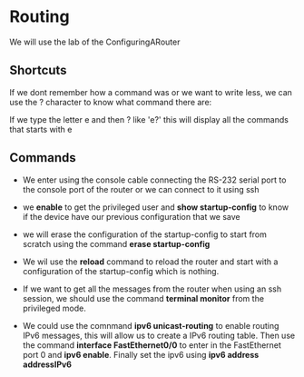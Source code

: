 # Routing

We will use the lab of the ConfiguringARouter

## Shortcuts

If we dont remember how a command was or we want to write less, we can use the ? character to know what command there are:

If we type the letter e and then ? like 'e?' this will display all the commands that starts with e

## Commands

* We enter using the console cable connecting the RS-232 serial port to the console port of the router or we can connect to it using ssh

* we __enable__ to get the privileged user and __show startup-config__ to know if the device have our previous configuration that we save

* we will erase the configuration of the startup-config to start from scratch using the command __erase startup-config__

* We wil use the __reload__ command to reload the router and start with a configuration of the startup-config which is nothing.

* If we want to get all the messages from the router when using an ssh session, we should use the command __terminal monitor__ from the privileged mode.

* We could use the comnmand __ipv6 unicast-routing__ to enable routing IPv6 messages, this will allow us to create a IPv6 routing table. Then
use the command __interface FastEthernet0/0__ to enter in the FastEthernet port 0 and __ipv6 enable__. Finally set the ipv6 using __ipv6 address addressIPv6__